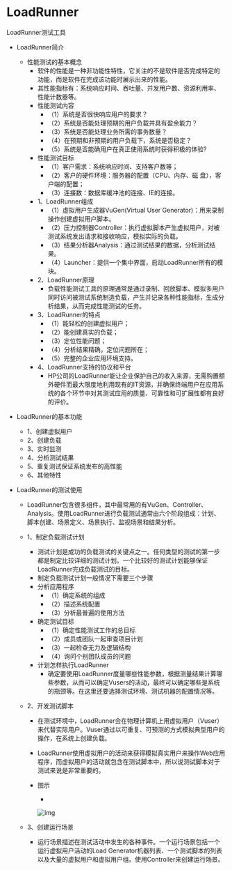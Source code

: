 # LoadRunner

 LoadRunner测试工具

- LoadRunner简介

  - 性能测试的基本概念
    - 软件的性能是一种非功能性特性，它关注的不是软件是否完成特定的功能，而是软件在完成该功能时展示出来的性能。
    - 其性能指标有：系统响应时间、吞吐量、并发用户数、资源利用率、性能计数器等。
    - 性能测试内容
      - （1）系统是否很快响应用户的要求？
      - （2）系统是否能处理预期的用户负载并具有盈余能力？
      - （3）系统是否能处理业务所需的事务数量？
      - （4）在预期和非预期的用户负载下，系统是否稳定？
      - （5）系统是否能确用户在真正使用系统时获得积极的体验?
    - 性能测试目标
      - （1）客户需求：系统响应时间、支持客户数等；
      - （2）客户的硬件环境：服务器的配置（CPU、内存、磁  盘），客户端的配置；
      - （3）连接数：数据库缓冲池的连接、IE的连接。
    - 1、LoadRunner组成
      - （1）虚拟用户生成器VuGen(Virtual User Generator)：用来录制操作创建虚拟用户脚本。
      - （2）压力控制器Controller：执行虚拟脚本产生虚拟用户，对被测试系统发出请求和接收响应，模拟实际的负载。
      - （3）结果分析器Analysis：通过测试结果的数据，分析测试结果。
      - （4）Launcher：提供一个集中界面，启动LoadRunner所有的模块。
    - 2、LoadRunner原理
      - 负载性能测试工具的原理通常是通过录制、回放脚本、模拟多用户同时访问被测试系统制造负载，产生并记录各种性能指标，生成分析结果，从而完成性能测试的任务。
    - 3、LoadRunner的特点
      - （1）能轻松的创建虚拟用户；
      - （2）能创建真实的负载；
      - （3）定位性能问题；
      - （4）分析结果精确，定位问题所在；
      - （5）完整的企业应用环境支持。
    - 4、LoadRunner支持的协议和平台
      - HP公司的LoadRunner能让企业保护自己的收入来源，无需购置额外硬件而最大限度地利用现有的IT资源，并确保终端用户在应用系统的各个环节中对其测试应用的质量、可靠性和可扩展性都有良好的评价。

- LoadRunner的基本功能

  - 1、创建虚拟用户
  - 2、创建负载
  - 3、实时监测
  - 4、分析测试结果
  - 5、重复测试保证系统发布的高性能
  - 6、其他特性

- LoadRunner的测试使用

  - LoadRunner包含很多组件，其中最常用的有VuGen、Controller、Analysis。使用LoadRunner进行负载测试通常由六个阶段组成：计划、脚本创建、场景定义、场景执行、监视场景和结果分析。

  - 1、制定负载测试计划

    - 测试计划是成功的负载测试的关键点之一。任何类型的测试的第一步都是制定比较详细的测试计划。一个比较好的测试计划能够保证LoadRunner完成负载测试的目标。
    - 制定负载测试计划一般情况下需要三个步骤
    - 分析应用程序
      - （1）确定系统的组成
      - （2）描述系统配置
      - （3）分析最普遍的使用方法
    - 确定测试目标
      - （1）确定性能测试工作的总目标
      - （2）成员或团队一起审查项目计划
      - （3）一起检查无力及逻辑结构
      - （4）询问个别团队成员的问题
    - 计划怎样执行LoadRunner
      - 确定要使用LoadRunner度量哪些性能参数，根据测量结果计算哪些参数，从而可以确定Vusers的活动，最终可以确定哪些是系统的瓶颈等。在这里还要选择测试环境、测试机器的配置情况等。

  - 2、开发测试脚本

    - 在测试环境中，LoadRunner会在物理计算机上用虚拟用户（Vuser）来代替实际用户。Vuser通过以可重复、可预测的方式模拟典型用户的操作，在系统上创建负载。

    - LoadRunner使用虚拟用户的活动来获得模拟真实用户来操作Web应用程序，而虚拟用户的活动就包含在测试脚本中，所以说测试脚本对于测试来说是非常重要的。

    - 图示

      - 

        ![img](https://cdn.jsdelivr.net/gh/ZanderZhao/img20/file/20200117222749.png)

  - 3、创建运行场景

    - 运行场景描述在测试活动中发生的各种事件。一个运行场景包括一个运行虚拟用户活动的Load Generator机器列表、一个测试脚本的列表以及大量的虚拟用户和虚拟用户组。使用Controller来创建运行场景。